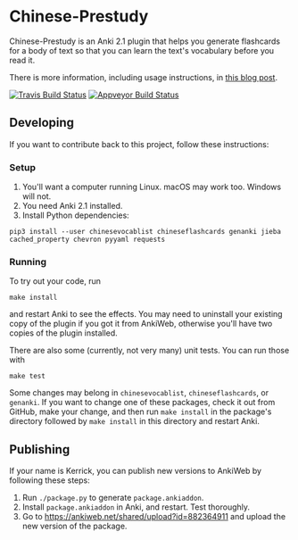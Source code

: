 # Chinese-Prestudy
Chinese-Prestudy is an Anki 2.1 plugin that helps you generate flashcards for a body of text so that you can learn the text's vocabulary before you read it.

There is more information, including usage instructions, in [this blog post](https://www.kerrickstaley.com/2018/09/04/chinese-prestudy).

[![Travis Build Status](https://travis-ci.com/kerrickstaley/Chinese-Prestudy.svg?branch=main)](https://travis-ci.com/kerrickstaley/Chinese-Prestudy)
[![Appveyor Build Status](https://ci.appveyor.com/api/projects/status/github/kerrickstaley/Chinese-Prestudy?branch=main&svg=true)](https://ci.appveyor.com/project/kerrickstaley/Chinese-Prestudy)

## Developing
If you want to contribute back to this project, follow these instructions:

### Setup
1. You'll want a computer running Linux. macOS may work too. Windows will not.
2. You need Anki 2.1 installed.
3. Install Python dependencies:
```
pip3 install --user chinesevocablist chineseflashcards genanki jieba cached_property chevron pyyaml requests
```

### Running
To try out your code, run
```
make install
```
and restart Anki to see the effects. You may need to uninstall your existing copy of the plugin if you got it from AnkiWeb, otherwise you'll have two copies of the plugin installed.

There are also some (currently, not very many) unit tests. You can run those with
```
make test
```

Some changes may belong in `chinesevocablist`, `chineseflashcards`, or `genanki`. If you want to change one of these packages, check it out from GitHub, make your change, and then run `make install` in the package's directory followed by `make install` in this directory and restart Anki.

## Publishing
If your name is Kerrick, you can publish new versions to AnkiWeb by following these steps:
1. Run `./package.py` to generate `package.ankiaddon`.
2. Install `package.ankiaddon` in Anki, and restart. Test thoroughly.
3. Go to https://ankiweb.net/shared/upload?id=882364911 and upload the new version of the package.
